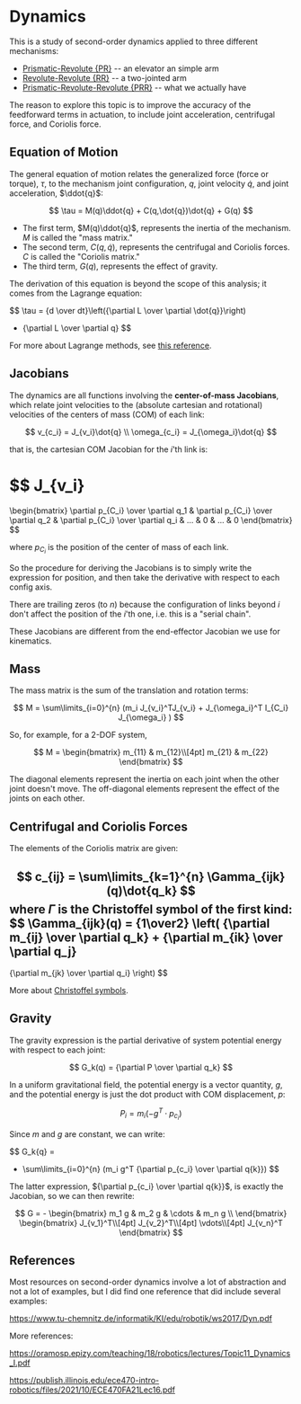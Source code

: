 # Dynamics

This is a study of second-order dynamics applied to three different
mechanisms:

* [Prismatic-Revolute {PR}](README_PR.md) -- an elevator an simple arm
* [Revolute-Revolute {RR}](README_RR.md) -- a two-jointed arm
* [Prismatic-Revolute-Revolute {PRR}](README_PRR.md) -- what we actually have


The reason to explore this topic is to improve the accuracy of the
feedforward terms in actuation, to include joint acceleration, centrifugal force,
and Coriolis force.

## Equation of Motion

The general equation of motion relates the generalized force (force or torque), $\tau$, to
the mechanism joint configuration, $q$, joint velocity $\dot{q}$, and joint acceleration, $\ddot{q}$:

$$
\tau = M(q)\ddot{q} + C(q,\dot{q})\dot{q} + G(q)
$$

* The first term, $M(q)\ddot{q}$, represents the inertia of the mechanism.  $M$ is called the "mass matrix."
* The second term, $C(q,\dot{q})$, represents the centrifugal and Coriolis forces.  $C$ is called the "Coriolis matrix."
* The third term, $G(q)$, represents the effect of gravity.

The derivation of this equation is beyond the scope of this analysis;
it comes from the Lagrange equation:

$$
\tau = {d \over dt}\left({\partial L \over \partial \dot{q}}\right)
- {\partial L \over \partial q}
$$

For more about Lagrange methods, see [this reference](https://ocw.mit.edu/courses/16-07-dynamics-fall-2009/b39e882f1524a0f6a98553ee33ea6f35_MIT16_07F09_Lec20.pdf).

## Jacobians

The dynamics are all functions involving the __center-of-mass Jacobians__, which relate
joint velocities to the (absolute cartesian and rotational) velocities of the
centers of mass (COM) of each link:

$$
v_{c_i} = J_{v_i}\dot{q} \\
\omega_{c_i} = J_{\omega_i}\dot{q}
$$

that is, the cartesian COM Jacobian for the $i$'th link is:

$$
J_{v_i}
=
\begin{bmatrix}
\partial p_{C_i} \over \partial q_1
&
\partial p_{C_i} \over \partial q_2
&
\partial p_{C_i} \over \partial q_i
&
...
&
0
&
...
&
0
\end{bmatrix}
$$

where $p_{C_i}$ is the position of the center of mass of each link.

So the procedure for deriving the Jacobians is to simply write the
expression for position, and then take the derivative with respect
to each config axis.

There are trailing zeros (to $n$) because the configuration of links beyond
$i$ don't affect the position of the $i$'th one, i.e. this is a "serial chain".

These Jacobians are different from the end-effector Jacobian we use for kinematics.

## Mass

The mass matrix is the sum of the translation and rotation terms:

$$
M = \sum\limits_{i=0}^{n}
(m_i J_{v_i}^TJ_{v_i}
+
J_{\omega_i}^T I_{C_i} J_{\omega_i} )
$$

So, for example, for a 2-DOF system,

$$
M =
\begin{bmatrix}
m_{11} & m_{12}\\[4pt]
m_{21} & m_{22}
\end{bmatrix}
$$

The diagonal elements represent the inertia on each joint when the
other joint doesn't move.  The off-diagonal elements represent
the effect of the joints on each other.

## Centrifugal and Coriolis Forces

The elements of the Coriolis matrix are given:

$$
c_{ij} =
\sum\limits_{k=1}^{n} \Gamma_{ijk}(q)\dot{q_k}
$$
where $\Gamma$ is the Christoffel symbol of the first kind:
$$
\Gamma_{ijk}(q) = {1\over2}
\left(
{\partial m_{ij} \over \partial q_k}
+
{\partial m_{ik} \over \partial q_j}
-
{\partial m_{jk} \over \partial q_i}
\right)
$$

More about [Christoffel symbols](https://en.wikipedia.org/wiki/Christoffel_symbols#Christoffel_symbols_of_the_first_kind).



## Gravity

The gravity expression is the partial derivative of system
potential energy with respect to each joint:

$$
G_k(q) = {\partial P \over \partial q_k}
$$

In a uniform gravitational field, the potential energy is
a vector quantity, $g$, and the potential energy is just
the dot product with COM displacement, $p$:

$$
P_i = m_i ( -g^T \cdot p_{c_i})
$$

Since $m$ and $g$ are constant, we can write:

$$
G_k{q} =
- \sum\limits_{i=0}^{n}
(m_i g^T {\partial p_{c_i} \over \partial q{k}})
$$

The latter expression, ${\partial p_{c_i} \over \partial q{k}}$, is 
exactly the Jacobian, so we can then rewrite:

$$
G = -
\begin{bmatrix}
m_1 g & m_2 g & \cdots & m_n g \\
\end{bmatrix}
\begin{bmatrix}
J_{v_1}^T\\[4pt]
J_{v_2}^T\\[4pt]
\vdots\\[4pt]
J_{v_n}^T
\end{bmatrix}
$$


## References

Most resources on second-order dynamics involve a lot of abstraction and not
a lot of examples, but I did find one reference that did include several examples:

https://www.tu-chemnitz.de/informatik/KI/edu/robotik/ws2017/Dyn.pdf

More references:

https://oramosp.epizy.com/teaching/18/robotics/lectures/Topic11_Dynamics_I.pdf


https://publish.illinois.edu/ece470-intro-robotics/files/2021/10/ECE470FA21Lec16.pdf